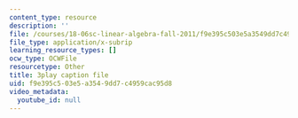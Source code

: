 ```yaml
---
content_type: resource
description: ''
file: /courses/18-06sc-linear-algebra-fall-2011/f9e395c503e5a3549dd7c4959cac95d8_MMWqGD4Urso.srt
file_type: application/x-subrip
learning_resource_types: []
ocw_type: OCWFile
resourcetype: Other
title: 3play caption file
uid: f9e395c5-03e5-a354-9dd7-c4959cac95d8
video_metadata:
  youtube_id: null
---
```

